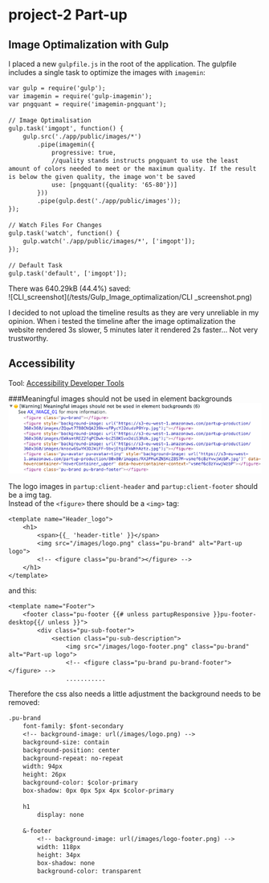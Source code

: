 # project-2 Part-up

## Image Optimalization with Gulp

I placed a new ```gulpfile.js``` in the root of the application. The gulpfile includes a single task to optimize the images with ```imagemin```:

```
var gulp = require('gulp');
var imagemin = require('gulp-imagemin');
var pngquant = require('imagemin-pngquant');

// Image Optimalisation 
gulp.task('imgopt', function() {
	gulp.src('./app/public/images/*')
		.pipe(imagemin({
			progressive: true,
			//quality stands instructs pngquant to use the least amount of colors needed to meet or the maximum quality. If the result is below the given quality, the image won't be saved
			use: [pngquant({quality: '65-80'})]
		}))
		.pipe(gulp.dest('./app/public/images'));
});
 
// Watch Files For Changes
gulp.task('watch', function() {
    gulp.watch('./app/public/images/*', ['imgopt']);
});

// Default Task
gulp.task('default', ['imgopt']);
```

There was 640.29kB (44.4%) saved:  
![CLI_screenshot](/tests/Gulp_Image_optimalization/CLI _screenshot.png)

I decided to not upload the timeline results as they are very unreliable in my opinion. When i tested the timeline after the image optimalization the website rendered 3s slower, 5 minutes later it rendered 2s faster... Not very trustworthy.

## Accessibility

Tool: [Accessibility Developer Tools](https://chrome.google.com/webstore/detail/accessibility-developer-t/fpkknkljclfencbdbgkenhalefipecmb/related)  

###Meaningful images should not be used in element backgrounds
![meaningful images](/tests/Accessibility/ADT_meaningful_img.png)

The logo images in ```partup:client-header``` and ```partup:client-footer``` should be a img tag.  
Instead of the ```<figure>``` there should be a ```<img>``` tag:  
```
<template name="Header_logo">
    <h1>
        <span>{{_ 'header-title' }}</span>
        <img src="/images/logo.png" class="pu-brand" alt="Part-up logo">
        <!-- <figure class="pu-brand"></figure> -->
    </h1>
</template>
```
and this:  
```
<template name="Footer">
    <footer class="pu-footer {{# unless partupResponsive }}pu-footer-desktop{{/ unless }}">
        <div class="pu-sub-footer">
            <section class="pu-sub-description">
	            <img src="/images/logo-footer.png" class="pu-brand" alt="Part-up logo">
                <!-- <figure class="pu-brand pu-brand-footer"></figure> -->
				...........
```

Therefore the css also needs a little adjustment the background needs to be removed:   
```
.pu-brand
    font-family: $font-secondary
    <!-- background-image: url(/images/logo.png) -->
    background-size: contain
    background-position: center
    background-repeat: no-repeat
    width: 94px
    height: 26px
    background-color: $color-primary
    box-shadow: 0px 0px 5px 4px $color-primary

    h1
        display: none

    &-footer
        <!-- background-image: url(/images/logo-footer.png) -->
        width: 118px
        height: 34px
        box-shadow: none
        background-color: transparent
```


